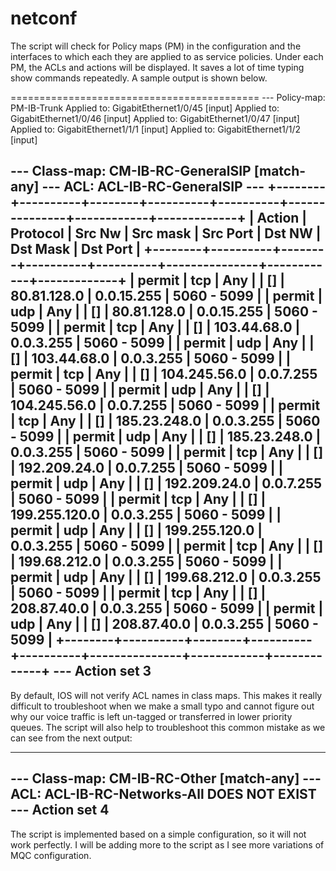 # netconf

The script will check for Policy maps (PM) in the configuration and the interfaces to which each they are applied to as service policies. Under each PM, the ACLs and actions will be displayed. It saves a lot of time typing show commands repeatedly. A sample output is shown below.

===========================================
--- Policy-map: PM-IB-Trunk
		Applied to:
			GigabitEthernet1/0/45 [input]
		Applied to:
			GigabitEthernet1/0/46 [input]
		Applied to:
			GigabitEthernet1/0/47 [input]
		Applied to:
			GigabitEthernet1/1/1 [input]
		Applied to:
			GigabitEthernet1/1/2 [input]

--- Class-map: CM-IB-RC-GeneralSIP [match-any]
	--- ACL: ACL-IB-RC-GeneralSIP ---
+--------+----------+--------+----------+----------+---------------+------------+-------------+
| Action | Protocol | Src Nw | Src mask | Src Port |     Dst NW    |  Dst Mask  |   Dst Port  |
+--------+----------+--------+----------+----------+---------------+------------+-------------+
| permit |   tcp    |  Any   |          |    []    |  80.81.128.0  | 0.0.15.255 | 5060 - 5099 |
| permit |   udp    |  Any   |          |    []    |  80.81.128.0  | 0.0.15.255 | 5060 - 5099 |
| permit |   tcp    |  Any   |          |    []    |  103.44.68.0  | 0.0.3.255  | 5060 - 5099 |
| permit |   udp    |  Any   |          |    []    |  103.44.68.0  | 0.0.3.255  | 5060 - 5099 |
| permit |   tcp    |  Any   |          |    []    |  104.245.56.0 | 0.0.7.255  | 5060 - 5099 |
| permit |   udp    |  Any   |          |    []    |  104.245.56.0 | 0.0.7.255  | 5060 - 5099 |
| permit |   tcp    |  Any   |          |    []    |  185.23.248.0 | 0.0.3.255  | 5060 - 5099 |
| permit |   udp    |  Any   |          |    []    |  185.23.248.0 | 0.0.3.255  | 5060 - 5099 |
| permit |   tcp    |  Any   |          |    []    |  192.209.24.0 | 0.0.7.255  | 5060 - 5099 |
| permit |   udp    |  Any   |          |    []    |  192.209.24.0 | 0.0.7.255  | 5060 - 5099 |
| permit |   tcp    |  Any   |          |    []    | 199.255.120.0 | 0.0.3.255  | 5060 - 5099 |
| permit |   udp    |  Any   |          |    []    | 199.255.120.0 | 0.0.3.255  | 5060 - 5099 |
| permit |   tcp    |  Any   |          |    []    |  199.68.212.0 | 0.0.3.255  | 5060 - 5099 |
| permit |   udp    |  Any   |          |    []    |  199.68.212.0 | 0.0.3.255  | 5060 - 5099 |
| permit |   tcp    |  Any   |          |    []    |  208.87.40.0  | 0.0.3.255  | 5060 - 5099 |
| permit |   udp    |  Any   |          |    []    |  208.87.40.0  | 0.0.3.255  | 5060 - 5099 |
+--------+----------+--------+----------+----------+---------------+------------+-------------+
--- Action
		<action-list>
		<action-type>
			set
		<set>
		<qos-group>
		<qos-group-value>
			3
-------------------------------------

By default, IOS will not verify ACL names in class maps. This makes it really difficult to troubleshoot when we make a small typo and cannot figure out why our voice traffic is left un-tagged or transferred in lower priority queues. The script will also help to troubleshoot this common mistake as we can see from the next output:

-------------------------------------

--- Class-map: CM-IB-RC-Other [match-any]
	  --- ACL: ACL-IB-RC-Networks-All DOES NOT EXIST
--- Action
		<action-list>
		<action-type>
			set
		<set>
		<qos-group>
		<qos-group-value>
			4
-------------------------------------

The script is implemented based on a simple configuration, so it will not work perfectly. I will be adding more to the script as I see more variations of MQC configuration.
